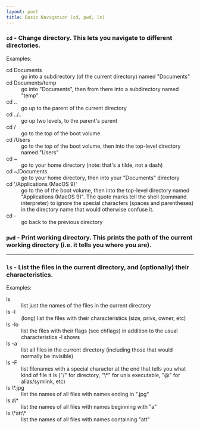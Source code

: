```yaml
---
layout: post
title: Basic Navigation (cd, pwd, ls) 
---
```


### __`cd`__ - Change directory. This lets you navigate to different directories.

Examples:

<dl>
  <dt class="code">cd Documents</dt>
  <dd>go into a subdirectory (of the current directory) named "Documents"</dd>

  <dt class="code">cd Documents/temp</dt>
  <dd>go into "Documents", then from there into a subdirectory named "temp"</dd>

  <dt class="code">cd ..</dt>
  <dd>go up to the parent of the current directory</dd>

  <dt class="code">cd ../..</dt>
  <dd>go up two levels, to the parent's parent</dd>

  <dt class="code">cd /</dt>
  <dd>go to the top of the boot volume</dd>

  <dt class="code">cd /Users</dt>
  <dd>go to the top of the boot volume, then into the top-level directory named "Users"</dd>

  <dt class="code">cd ~<dt>
  <dd>go to your home directory (note: that's a tilde, not a dash)</dd>

  <dt class="code">cd ~/Documents</dt>
  <dd>go to your home directory, then into your "Documents" directory</dd>

  <dt class="code">cd '/Applications (MacOS 9)'</dt>
  <dd>go to the of the boot volume, then into the top-level directory named "Applications (MacOS 9)". The quote marks tell the shell (command interpreter) to ignore the special characters (spaces and parentheses) in the directory name that would otherwise confuse it.</dd>

  <dt class="code">cd -</dt>
  <dd>go back to the previous directory</dd>
</dl>


### __`pwd`__ - Print working directory. This prints the path of the current working directory (i.e. it tells you where you are).

---

### __`ls`__ - List the files in the current directory, and (optionally) their characteristics.

Examples:

<dl>
  <dt>ls</dt>
  <dd>list just the names of the files in the current directory</dd>

  <dt>ls -l</dt>
  <dd>(long) list the files with their characteristics (size, privs, owner, etc)</dd>

  <dt>ls -lo</dt>
  <dd>list the files with their flags (see chflags) in addition to the usual characteristics -l shows</dd>

  <dt>ls -a</dt>
  <dd>list all files in the current directory (including those that would normally be invisible)</dd>

  <dt>ls -F</dt>
  <dd>list filenames with a special character at the end that tells you what kind of file it is ("/" for directory, "\*" for unix executable, "@" for alias/symlink, etc)</dd>

  <dt>ls \*.jpg</dt>
  <dd>list the names of all files with names ending in ".jpg"</dd>

  <dt>ls a\*</dt>
  <dd>list the names of all files with names beginning with "a"</dd>

  <dt>ls \*att\*</dt>
  <dd>list the names of all files with names containing "att"</dd>
</dl>
